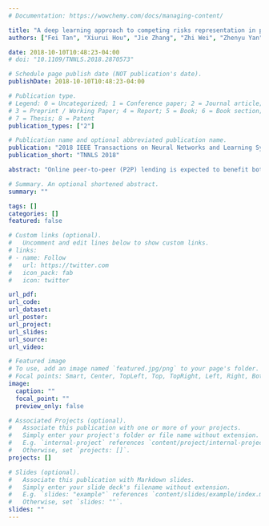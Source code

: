 ```yaml
---
# Documentation: https://wowchemy.com/docs/managing-content/

title: "A deep learning approach to competing risks representation in peer-to-peer lending"
authors: ["Fei Tan", "Xiurui Hou", "Jie Zhang", "Zhi Wei", "Zhenyu Yan"]

date: 2018-10-10T10:48:23-04:00
# doi: "10.1109/TNNLS.2018.2870573"

# Schedule page publish date (NOT publication's date).
publishDate: 2018-10-10T10:48:23-04:00

# Publication type.
# Legend: 0 = Uncategorized; 1 = Conference paper; 2 = Journal article;
# 3 = Preprint / Working Paper; 4 = Report; 5 = Book; 6 = Book section;
# 7 = Thesis; 8 = Patent
publication_types: ["2"]

# Publication name and optional abbreviated publication name.
publication: "2018 IEEE Transactions on Neural Networks and Learning Systems"
publication_short: "TNNLS 2018"

abstract: "Online peer-to-peer (P2P) lending is expected to benefit both investors and borrowers due to their low transaction cost and the elimination of expensive intermediaries. From the lenders' perspective, maximizing their return on investment is an ultimate goal during their decision-making procedure. In this paper, we explore and address a fundamental problem underlying such a goal: how to represent the two competing risks, charge-off and prepayment, in funded loans. We propose to model both potential risks simultaneously, which remains largely unexplored until now. We first develop a hierarchical grading framework to integrate two risks of loans both qualitatively and quantitatively. Afterward, we introduce an end-to-end deep learning approach to solve this problem by breaking it down into multiple binary classification subproblems that are amenable to both feature representation and risks learning. Particularly, we leverage deep neural networks to jointly solve these subtasks, which leads to the in-depth exploration of the interaction involved in these tasks. To the best of our knowledge, this is the first attempt to characterize competing risks for loans in P2P lending via deep neural networks. The comprehensive experiments on real-world loan data show that our methodology is able to achieve an appealing investment performance by modeling the competition within and between risks explicitly and properly. The feature analysis based on saliency maps provides useful insights into payment dynamics of loans for potential investors intuitively."

# Summary. An optional shortened abstract.
summary: ""

tags: []
categories: []
featured: false

# Custom links (optional).
#   Uncomment and edit lines below to show custom links.
# links:
# - name: Follow
#   url: https://twitter.com
#   icon_pack: fab
#   icon: twitter

url_pdf:
url_code:
url_dataset:
url_poster:
url_project:
url_slides:
url_source:
url_video:

# Featured image
# To use, add an image named `featured.jpg/png` to your page's folder. 
# Focal points: Smart, Center, TopLeft, Top, TopRight, Left, Right, BottomLeft, Bottom, BottomRight.
image:
  caption: ""
  focal_point: ""
  preview_only: false

# Associated Projects (optional).
#   Associate this publication with one or more of your projects.
#   Simply enter your project's folder or file name without extension.
#   E.g. `internal-project` references `content/project/internal-project/index.md`.
#   Otherwise, set `projects: []`.
projects: []

# Slides (optional).
#   Associate this publication with Markdown slides.
#   Simply enter your slide deck's filename without extension.
#   E.g. `slides: "example"` references `content/slides/example/index.md`.
#   Otherwise, set `slides: ""`.
slides: ""
---
```

